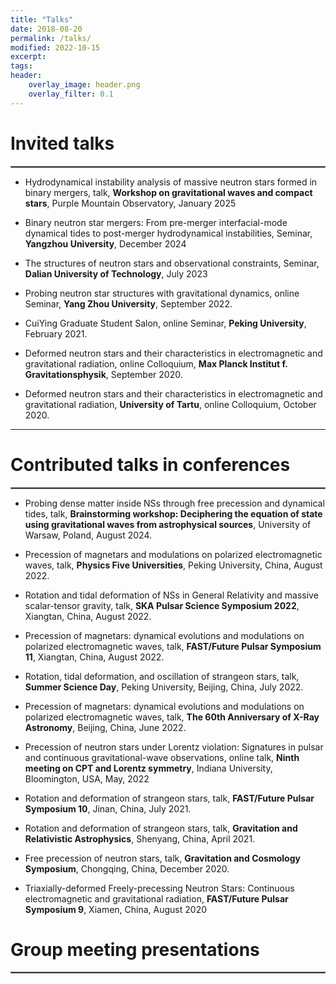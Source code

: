 ```yaml
---
title: "Talks"
date: 2018-08-20
permalink: /talks/
modified: 2022-10-15
excerpt:
tags:
header:
    overlay_image: header.png
    overlay_filter: 0.1 
---
```


# Invited talks 
<hr style="border:1px solid gray">

* Hydrodynamical instability analysis of massive neutron stars formed in binary mergers, talk, **Workshop on gravitational waves and compact stars**, Purple Mountain Observatory, January 2025

* Binary neutron star mergers: From pre-merger interfacial-mode dynamical tides to post-merger hydrodynamical instabilities, Seminar, **Yangzhou University**, December 2024

* The structures of neutron stars and observational constraints, Seminar, **Dalian University of Technology**, July 2023

* Probing neutron star structures with gravitational dynamics, online Seminar, **Yang Zhou University**, September 2022. 
  <!-- <a href="http://arxiv.org/abs/2109.13234" style="color: #F48FB1;">Slides</a> -->

* CuiYing Graduate Student Salon, online Seminar, **Peking University**, February 2021.
* Deformed neutron stars and their characteristics in electromagnetic and gravitational radiation, online Colloquium, **Max Planck Institut f. Gravitationsphysik**, September 2020.
* Deformed neutron stars and their characteristics in electromagnetic and gravitational radiation, **University of Tartu**, online Colloquium, October 2020.
  
---

# Contributed talks in conferences
<hr style="border:1px solid gray">

* Probing dense matter inside NSs through free precession and dynamical tides, talk, **Brainstorming workshop: Deciphering the equation of state using gravitational waves from astrophysical sources**, University of Warsaw, Poland, August 2024.

* Precession of magnetars and modulations on polarized electromagnetic waves, talk, **Physics Five Universities**, Peking University, China, August 2022.
 
* Rotation and tidal deformation of NSs in General Relativity and massive scalar-tensor gravity, talk, **SKA Pulsar Science Symposium 2022**, Xiangtan, China, August 2022.

* Precession of magnetars: dynamical evolutions and modulations on polarized electromagnetic waves, talk, **FAST/Future Pulsar Symposium 11**, Xiangtan, China, August 2022.

* Rotation, tidal deformation, and oscillation of strangeon stars, talk, **Summer Science Day**, Peking University, Beijing, China, July 2022.

* Precession of magnetars: dynamical evolutions and modulations on polarized electromagnetic waves, talk, **The 60th Anniversary of X-Ray Astronomy**, Beijing, China, June 2022.

* Precession of neutron stars under Lorentz violation: Signatures in pulsar and continuous gravitational-wave observations, online talk, **Ninth meeting on CPT and Lorentz symmetry**, Indiana University, Bloomington, USA, May, 2022

* Rotation and deformation of strangeon stars, talk, **FAST/Future Pulsar Symposium 10**, Jinan, China, July 2021.
  
* Rotation and deformation of strangeon stars, talk, **Gravitation and Relativistic Astrophysics**, Shenyang, China, April 2021.

* Free precession of neutron stars, talk, **Gravitation and Cosmology Symposium**, Chongqing, China, December 2020.

* Triaxially-deformed Freely-precessing Neutron Stars: Continuous electromagnetic and gravitational radiation, **FAST/Future Pulsar Symposium 9**, Xiamen, China, August 2020
  

# Group meeting presentations
<hr style="border:1px solid gray">